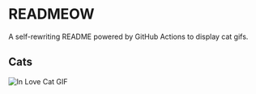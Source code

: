 # READMEOW

A self-rewriting README powered by GitHub Actions to display cat gifs.

## Cats

![In Love Cat GIF](https://media1.giphy.com/media/v1.Y2lkPTlhY2QwMmRhdTdwOGVpYmhwcWVkcTVyZTQ2b3NnZTZha2FheHppOTR4ZmtvNml1eiZlcD12MV9naWZzX3NlYXJjaCZjdD1n/MDJ9IbxxvDUQM/200.gif)
